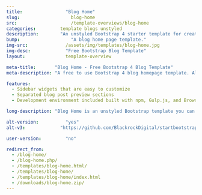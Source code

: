 ```yaml
---
title:			      "Blog Home"
slug:			        blog-home
src:			        /template-overviews/blog-home
categories:		    template blogs unstyled
description:	    "An unstyled Bootstrap 4 starter template for creating blog homepages."
bump:			        "A blog home page template."
img-src:		      /assets/img/templates/blog-home.jpg
img-desc:		      "Free Bootstrap Blog Template"
layout:			      template-overview

meta-title:       "Blog Home - Free Bootstrap 4 Blog Template"
meta-description: "A free to use Bootstrap 4 blog homepage template. All Start Bootstrap templates are free to use and open source."

features:
  - Sidebar widgets that are easy to customize
  - Separated blog post preview sections
  - Development environment included built with npm, Gulp.js, and Browsersync

long-description: "Blog Home is an unstyled Bootstrap template you can use to quickly create a home page for a Bootstrap based blog website."

alt-version:		  "yes"
alt-v3:		        "https://github.com/BlackrockDigital/startbootstrap-blog-home/archive/v3.3.7.zip"

user-version:		  "no"

redirect_from:
  - /blog-home/
  - /blog-home.php/
  - /templates/blog-home.html/
  - /templates/blog-home/
  - /templates/blog-home/index.html
  - /downloads/blog-home.zip/
---
```

